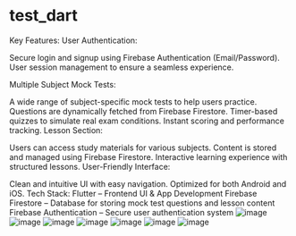 # test_dart

Key Features:
User Authentication:

Secure login and signup using Firebase Authentication (Email/Password).
User session management to ensure a seamless experience.

Multiple Subject Mock Tests:

A wide range of subject-specific mock tests to help users practice.
Questions are dynamically fetched from Firebase Firestore.
Timer-based quizzes to simulate real exam conditions.
Instant scoring and performance tracking.
 Lesson Section:

Users can access study materials for various subjects.
Content is stored and managed using Firebase Firestore.
Interactive learning experience with structured lessons.
 User-Friendly Interface:

Clean and intuitive UI with easy navigation.
Optimized for both Android and iOS.
Tech Stack:
Flutter – Frontend UI & App Development
Firebase Firestore – Database for storing mock test questions and lesson content
Firebase Authentication – Secure user authentication system
![image](https://github.com/user-attachments/assets/b0a9863d-1b01-4b07-a550-c2e4137ad8e6)
![image](https://github.com/user-attachments/assets/ae58aaef-ae73-4f27-b44b-3d89c7a3966a)
![image](https://github.com/user-attachments/assets/7ef90299-5a1f-4ba5-9bdc-504691c6796a)
![image](https://github.com/user-attachments/assets/6ba099d1-96fc-4260-962c-06b542c3831c)
![image](https://github.com/user-attachments/assets/e86b1f99-a5ab-45af-8afc-b82eb64a1a19)
![image](https://github.com/user-attachments/assets/2b862225-467c-493b-b61b-27697e2f3640)
![image](https://github.com/user-attachments/assets/5cc6b41a-aae6-4c36-9524-64614670eafc)







